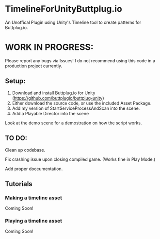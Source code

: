 # TimelineForUnityButtplug.io
An Unoffical Plugin using Unity's Timeline tool to create patterns for Buttplug.io.

# WORK IN PROGRESS: 
Please report any bugs via Issues! I do not recommend using this code in a production project currently.

## Setup:
1. Download and install Buttplug.io for Unity (https://github.com/buttplugio/buttplug-unity)
2. Either download the source code, or use the included Asset Package.
3. Add my version of StartServiceProcessAndScan into the scene.
4. Add a Playable Director into the scene

Look at the demo scene for a demostration on how the script works.

## TO DO:

Clean up codebase.

Fix crashing issue upon closing compiled game. (Works fine in Play Mode.)

Add proper doccumentation.

## Tutorials
### Making a timeline asset
Coming Soon!
### Playing a timeline asset
Coming Soon!
